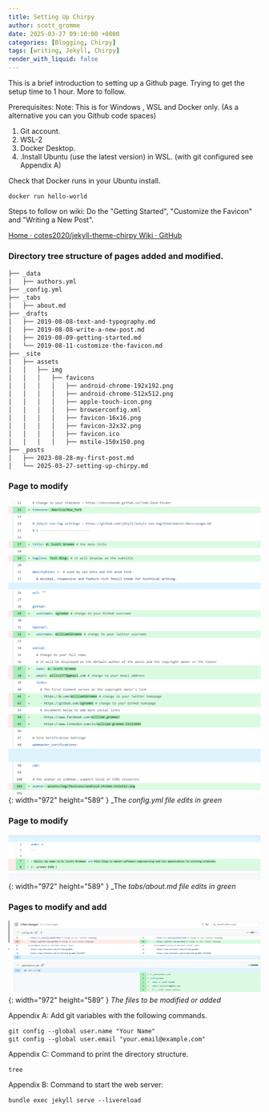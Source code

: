 ```yaml
---
title: Setting Up Chirpy
author: scott_gromme
date: 2025-03-27 09:10:00 +0800
categories: [Blogging, Chirpy]
tags: [writing, Jekyll, Chirpy]
render_with_liquid: false
---
```




This is a brief introduction to setting up a Github page.  Trying to get the setup time to 1 hour.  More to follow.




Prerequisites:
Note: This is for Windows , WSL and Docker only. (As a alternative you can you Github code spaces)

1. Git account. 
2. WSL-2 
3. Docker Desktop. 
4. .Install Ubuntu (use the latest version) in WSL. (with git configured see Appendix A)

Check that Docker runs in your Ubuntu install.
```
docker run hello-world
```


Steps to follow on wiki:
Do the "Getting Started", "Customize the Favicon" and "Writing a New Post".

[Home · cotes2020/jekyll-theme-chirpy Wiki · GitHub](https://github.com/cotes2020/jekyll-theme-chirpy/wiki)


### Directory tree structure of pages added and modified.
```
├── _data
│   ├── authors.yml
├── _config.yml
├── _tabs
│   ├── about.md
├── _drafts
│   ├── 2019-08-08-text-and-typography.md
│   ├── 2019-08-08-write-a-new-post.md
│   ├── 2019-08-09-getting-started.md
│   └── 2019-08-11-customize-the-favicon.md
├── _site
│   ├── assets
│   │   ├── img
│   │   │   ├── favicons
│   │   │   │   ├── android-chrome-192x192.png
│   │   │   │   ├── android-chrome-512x512.png
│   │   │   │   ├── apple-touch-icon.png
│   │   │   │   ├── browserconfig.xml
│   │   │   │   ├── favicon-16x16.png
│   │   │   │   ├── favicon-32x32.png
│   │   │   │   ├── favicon.ico
│   │   │   │   ├── mstile-150x150.png
├── _posts
│   ├── 2023-08-28-my-first-post.md
│   └── 2025-03-27-setting-up-chirpy.md

```

### Page to modify

![Desktop View](assets/img/posts/Pasted-image-20250327084506.png){: width="972" height="589" }
_The _config.yml file edits in green_

### Page to modify

![Desktop View](assets/img/posts/Pasted-image-20250327084629.png){: width="972" height="589" }
_The _tabs/about.md file edits in green_


### Pages to modify and add

![Desktop View](assets/img/posts/Pasted-image-20250331073240.png){: width="972" height="589" }
_The files to be modified or added_



Appendix A:
Add git variables with the following commands.


```
git config --global user.name "Your Name"
git config --global user.email "your.email@example.com"
```

Appendix C:
Command to print the directory structure.
```
tree
```


Appendix B:
Command to start the web server: 
```
bundle exec jekyll serve --livereload

```

